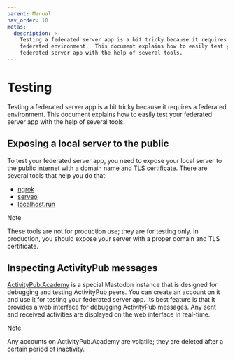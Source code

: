 ```yaml
---
parent: Manual
nav_order: 10
metas:
  description: >-
    Testing a federated server app is a bit tricky because it requires a
    federated environment.  This document explains how to easily test your
    federated server app with the help of several tools.
---
```


Testing
=======

Testing a federated server app is a bit tricky because it requires a federated
environment.  This document explains how to easily test your federated server
app with the help of several tools.


Exposing a local server to the public
-------------------------------------

To test your federated server app, you need to expose your local server to the
public internet with a domain name and TLS certificate.  There are several tools
that help you do that:

 -  [ngrok](https://ngrok.com/)
 -  [serveo](https://serveo.net/)
 -  [localhost.run](https://localhost.run/)

> [!NOTE]
> These tools are not for production use; they are for testing only.
> In production, you should expose your server with a proper domain and TLS
> certificate.

<!-- cSpell: ignore serveo -->


Inspecting ActivityPub messages
-------------------------------

[ActivityPub.Academy] is a special Mastodon instance that is designed for
debugging and testing ActivityPub peers.  You can create an account on it and
use it for testing your federated server app.  Its best feature is that it
provides a web interface for debugging ActivityPub messages.  Any sent and
received activities are displayed on the web interface in real-time.

> [!NOTE]
> Any accounts on ActivityPub.Academy are volatile; they are deleted after a
> certain period of inactivity.

[ActivityPub.Academy]: https://activitypub.academy/
